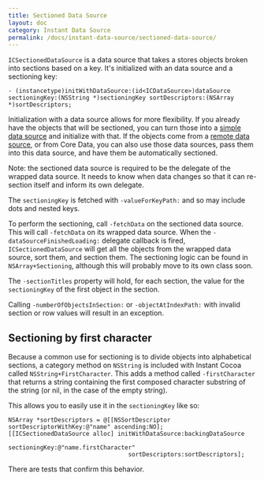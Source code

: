 ```yaml
---
title: Sectioned Data Source
layout: doc
category: Instant Data Source
permalink: /docs/instant-data-source/sectioned-data-source/
---
```


`ICSectionedDataSource` is a data source that takes a stores objects broken into sections based on a key. It's initialized with an data source and a sectioning key:

	- (instancetype)initWithDataSource:(id<ICDataSource>)dataSource sectioningKey:(NSString *)sectioningKey sortDescriptors:(NSArray *)sortDescriptors;

Initialization with a data source allows for more flexibility. If you already have the objects that will be sectioned, you can turn those into a [simple data source]() and initialize with that. If the objects come from a [remote data source](), or from Core Data, you can also use those data sources, pass them into this data source, and have them be automatically sectioned.

Note: the sectioned data source is required to be the delegate of the wrapped data source. It needs to know when data changes so that it can re-section itself and inform its own delegate.

The `sectioningKey` is fetched with `-valueForKeyPath:` and so may include dots and nested keys.

To perform the sectioning, call `-fetchData` on the sectioned data source. This will call `-fetchData` on its wrapped data source. When the `-dataSourceFinishedLoading:` delegate callback is fired, `ICSectionedDataSource` will get all the objects from the wrapped data source, sort them, and section them. The sectioning logic can be found in `NSArray+Sectioning`, although this will probably move to its own class soon.

The `-sectionTitles` property will hold, for each section, the value for the `sectioningKey` of the first object in the section.

Calling `-numberOfObjectsInSection:` or `-objectAtIndexPath:` with invalid section or row values will result in an exception.

## Sectioning by first character

Because a common use for sectioning is to divide objects into alphabetical sections, a category method on `NSString` is included with Instant Cocoa called `NSString+FirstCharacter`. This adds a method called `-firstCharacter` that returns a string containing the first composed character substring of the string (or nil, in the case of the empty string).

This allows you to easily use it in the `sectioningKey` like so:


	NSArray *sortDescriptors = @[[NSSortDescriptor sortDescriptorWithKey:@"name" ascending:NO];
    [[ICSectionedDataSource alloc] initWithDataSource:backingDataSource
                                        sectioningKey:@"name.firstCharacter"
                                      sortDescriptors:sortDescriptors];

There are tests that confirm this behavior.